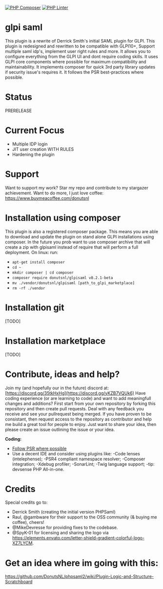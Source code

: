 [![PHP Composer](https://github.com/DonutsNL/glpisaml/actions/workflows/composer.yml/badge.svg)](https://github.com/DonutsNL/glpisaml/actions/workflows/composer.yml)
[![PHP Linter](https://github.com/DonutsNL/glpisaml/actions/workflows/linter.yml/badge.svg)](https://github.com/DonutsNL/glpisaml/actions/workflows/linter.yml)

# glpi saml
This plugin is a rewrite of Derrick Smith's initial SAML plugin for GLPI. This plugin is redesigned and rewritten to be compatible with GLPI10+, Support multiple saml idp's, implement user right rules and more. It allows you to configure everything from the GLPI UI and dont require coding skills. It uses GLPI core components where possible for maximum compatibility and maintainability. It implements composer for quick 3rd party library updates if security issue's requires it. It follows the PSR best-practices where possible.


# Status
PRERELEASE

# Current Focus
* Multiple IDP login
* JIT user creation WITH RULES
* Hardening the plugin

# Support
Want to support my work?
Star my repo and contribute to my stargazer achievement. 
Want to do more, I just love coffee: https://www.buymeacoffee.com/donutsnl

# Installation using composer
This plugin is also a registered composer package. This means you are able to download and update the plugin on stand alone GLPI installations using composer. In the future you prob want to use composer archive that will create a zip with glpisaml instead of require that will perform a full deployment.
On linux: run: 
- `apt-get install composer`
- `cd ~`
- `mkdir composer | cd composer`
- `composer require donutsnl/glpisaml v0.2.1-beta`
- `mv ./vendor/donutsnl/glpisaml [path_to_glpi_marketplace]`
- `rm -rf ./vendor`

# Installation git
[TODO]

# Installation marketplace
[TODO]

# Contribute, ideas and help?
Join my (and hopefully our in the future) discord at: [https://discord.gg/35tkHxHg](https://discord.gg/yKZB7VQUk6)
Have coding experience (or are learning to code) and want to add meaningfull changes and additions? First start from your own repository by forking this repository and then create pull requests. Deal with any feedback you receive and see your pullrequest being merged. If you have proven to be consistant, then request access to the repository as contributor and help me build a great tool for people to enjoy. Just want to share your idea, then please create an issue outlining the issue or your idea.

**Coding:**
- [Follow PSR where possible](https://www.php-fig.org/psr/)
- Use a decent IDE and consider using plugins like:
    -Code lenses (intelephense);
    -PSR4 compliant namespace resolver;
    -Composer integration;
    -Xdebug profiler;
    -SonarLint;
    -Twig language support;
    -tip: devsense PHP All-in-one.

# Credits
Special credits go to:
- Derrick Smith (creating the initial version PHPSaml)
- Raul, @gambware for their support to the OSS community (& buying me coffee), cheers!
- @MikeDevresse for providing fixes to the codebase.
- @SpyK-01 for licensing and sharing the logo via https://elements.envato.com/letter-shield-gradient-colorful-logo-XZ7LYCM.

# Get an idea where im going with this:
https://github.com/DonutsNL/phpsaml2/wiki/Plugin-Logic-and-Structure-Scratchboard
